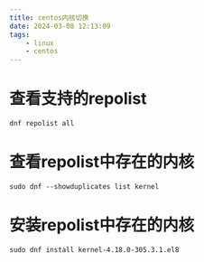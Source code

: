 ```yaml
---
title: centos内核切换
date: 2024-03-08 12:13:09
tags:
    - linux
    - centos
---
```


# 查看支持的repolist
```shell
dnf repolist all
```

# 查看repolist中存在的内核
```shell
sudo dnf --showduplicates list kernel
```

# 安装repolist中存在的内核
```
sudo dnf install kernel-4.18.0-305.3.1.el8
```
